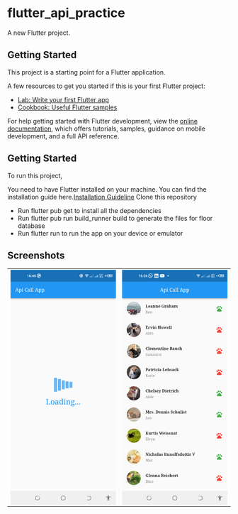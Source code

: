 # flutter_api_practice

A new Flutter project.

## Getting Started

This project is a starting point for a Flutter application.

A few resources to get you started if this is your first Flutter project:

- [Lab: Write your first Flutter app](https://docs.flutter.dev/get-started/codelab)
- [Cookbook: Useful Flutter samples](https://docs.flutter.dev/cookbook)

For help getting started with Flutter development, view the
[online documentation](https://docs.flutter.dev/), which offers tutorials,
samples, guidance on mobile development, and a full API reference.

## Getting Started
To run this project,

You need to have Flutter installed on your machine. You can find the installation guide here.[Installation Guideline](https://docs.flutter.dev/get-started/install?gclid=Cj0KCQjwu-KiBhCsARIsAPztUF0h90aHI1ZYo_l-GRMmEOg6KQFbBij1HOyYwBLybxhXqOhh68HDYJwaAjP-EALw_wcB&gclsrc=aw.ds)
Clone this repository
- Run flutter pub get to install all the dependencies
- Run flutter pub run build_runner build  to generate the files for floor database
- Run flutter run to run the app on your device or emulator

## Screenshots
<center>
  <table>
    <tr>
        <td><img width="250px" align="left" src="screenshots/loading.png"/></td>
        <td><img width="250px" align="left" src="screenshots/main.png" /></td>
    </tr>  
    </table>
</center>